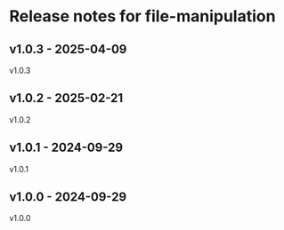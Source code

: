 # Release notes for file-manipulation

## v1.0.3 - 2025-04-09

v1.0.3

## v1.0.2 - 2025-02-21

v1.0.2

## v1.0.1 - 2024-09-29

v1.0.1

## v1.0.0 - 2024-09-29

v1.0.0
